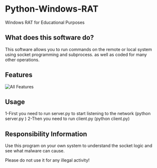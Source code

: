 # Python-Windows-RAT
Windows RAT for Educational Purposes

## What does this software do?
This software allows you to run commands on the remote or local system using socket programming and subprocess.
as well as coded for many other operations.

## Features
![All Features](https://i.ibb.co/DpQnrxL/git.png)

## Usage
1-First you need to run server.py to start listening to the network (python server.py <ip> <port>)
2-Then you need to run client.py (python client.py)

## Responsibility Information
Use this program on your own system to understand the socket logic and see what malware can cause.

Please do not use it for any illegal activity!
